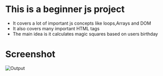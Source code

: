 # This is a beginner js project

- It covers a lot of important js concepts like loops,Arrays and DOM 
- It also covers many important HTML tags 
- The main idea is it calculates magic squares based on users birthday 
# Screenshot
 ![Output](https://user-images.githubusercontent.com/66371186/135962143-6cacaf08-bcd0-47f0-b5df-487e34b0847b.png)
